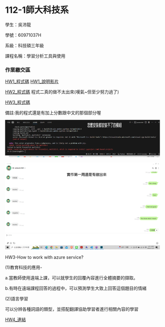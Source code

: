 # 112-1師大科技系

學生：吳沛龍

學號：60971037H

系級：科技碩三年級

課程名稱：學習分析工具與使用


### 作業繳交區
[HW1_程式碼](https://github.com/walilaywa/LATIA112-1/blob/main/HW1.py)
[HW1_說明影片](https://youtu.be/WZL5g1PmETs)


[HW2_程式碼](https://github.com/walilaywa/LATIA112-1/blob/main/HW2.py)
程式二真的做不太出來(嘆氣~但至少努力過了)

[HW3_程式碼](https://github.com/walilaywa/LATIA112-1/blob/main/app.py)

備註:我的程式還是有加上分數跟中文的那個部分喔

![破不了的BUG-我灌不進去的模組](https://github.com/walilaywa/LATIA112-1/blob/main/PIC20231127_1.jpg)

![還是有之前的成功照片](https://github.com/walilaywa/LATIA112-1/blob/main/PIC20231127_2.jpg)

HW3-How to work with azure service?

(1)教育科技的應用-

a.當教師使用遠端上課，可以就學生的回覆內容進行全體摘要的擷取。

b.有時在遠端課程回答的過程中，可以預測學生大致上回答這個題目的情緒

(2)語言學習

可以分辨各種詞語的類型，並搭配翻譯協助學習者進行相關內容的學習


[HW4_連結](https://walilaywa.github.io/4thHW/)
